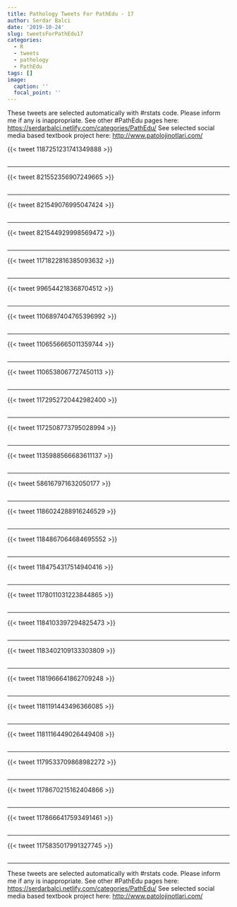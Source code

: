 ```yaml
---
title: Pathology Tweets For PathEdu - 17
author: Serdar Balci
date: '2019-10-24'
slug: tweetsForPathEdu17
categories:
  - R
  - tweets
  - pathology
  - PathEdu
tags: []
image:
  caption: ''
  focal_point: ''
---
```



These tweets are selected automatically with #rstats code. Please inform me if any is inappropriate.
See other #PathEdu pages here: https://serdarbalci.netlify.com/categories/PathEdu/ 
See selected social media based textbook project here: http://www.patolojinotlari.com/

{{< tweet 1187251231741349888 >}}
<br>
<br>
<hr>
{{< tweet 821552356907249665 >}}
<br>
<br>
<hr>
{{< tweet 821549076995047424 >}}
<br>
<br>
<hr>
{{< tweet 821544929998569472 >}}
<br>
<br>
<hr>
{{< tweet 1171822816385093632 >}}
<br>
<br>
<hr>
{{< tweet 996544218368704512 >}}
<br>
<br>
<hr>
{{< tweet 1106897404765396992 >}}
<br>
<br>
<hr>
{{< tweet 1106556665011359744 >}}
<br>
<br>
<hr>
{{< tweet 1106538067727450113 >}}
<br>
<br>
<hr>
{{< tweet 1172952720442982400 >}}
<br>
<br>
<hr>
{{< tweet 1172508773795028994 >}}
<br>
<br>
<hr>
{{< tweet 1135988566683611137 >}}
<br>
<br>
<hr>
{{< tweet 586167971632050177 >}}
<br>
<br>
<hr>
{{< tweet 1186024288916246529 >}}
<br>
<br>
<hr>
{{< tweet 1184867064684695552 >}}
<br>
<br>
<hr>
{{< tweet 1184754317514940416 >}}
<br>
<br>
<hr>
{{< tweet 1178011031223844865 >}}
<br>
<br>
<hr>
{{< tweet 1184103397294825473 >}}
<br>
<br>
<hr>
{{< tweet 1183402109133303809 >}}
<br>
<br>
<hr>
{{< tweet 1181966641862709248 >}}
<br>
<br>
<hr>
{{< tweet 1181191443496366085 >}}
<br>
<br>
<hr>
{{< tweet 1181116449026449408 >}}
<br>
<br>
<hr>
{{< tweet 1179533709868982272 >}}
<br>
<br>
<hr>
{{< tweet 1178670215162404866 >}}
<br>
<br>
<hr>
{{< tweet 1178666417593491461 >}}
<br>
<br>
<hr>
{{< tweet 1175835017991327745 >}}
<br>
<br>
<hr>


These tweets are selected automatically with #rstats code. Please inform me if any is inappropriate.
See other #PathEdu pages here: https://serdarbalci.netlify.com/categories/PathEdu/ 
See selected social media based textbook project here: http://www.patolojinotlari.com/
